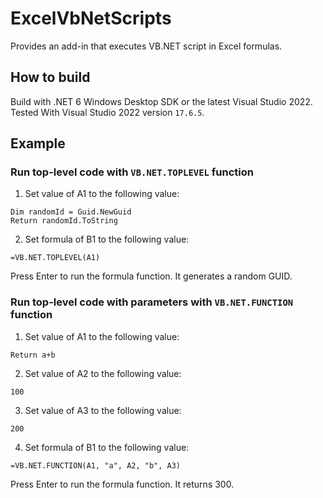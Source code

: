 # ExcelVbNetScripts
Provides an add-in that executes VB.NET script in Excel formulas.

## How to build
Build with .NET 6 Windows Desktop SDK or the latest Visual Studio 2022. Tested With Visual Studio 2022 version `17.6.5`.

## Example
### Run top-level code with `VB.NET.TOPLEVEL` function
1. Set value of A1 to the following value:
```vbnet
Dim randomId = Guid.NewGuid
Return randomId.ToString
```
2. Set formula of B1 to the following value:
```
=VB.NET.TOPLEVEL(A1)
```
Press Enter to run the formula function. It generates a random GUID.

### Run top-level code with parameters with `VB.NET.FUNCTION` function
1. Set value of A1 to the following value:
```vbnet
Return a+b
```
2. Set value of A2 to the following value:
```vbnet
100
```
3. Set value of A3 to the following value:
```vbnet
200
```
4. Set formula of B1 to the following value:
```
=VB.NET.FUNCTION(A1, "a", A2, "b", A3)
```
Press Enter to run the formula function. It returns 300.
